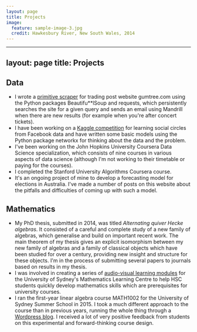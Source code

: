 ```yaml
---
layout: page
title: Projects
image:
  feature: sample-image-3.jpg
  credit: Hawkesbury River, New South Wales, 2014
---
```

---
layout: page
title: Projects
---

## Data

- I wrote a [primitive scraper](https://github.com/clintonboys/gumtree_scraper) for trading post website gumtree.com using the Python packages Beautifu**lSoup and requests, which persistently searches the site for a given query and sends an email using Mandrill when there are new results (for example when you're after concert tickets). 
- I have been working on a [Kaggle competition](https://github.com/clintonboys/kaggle_fb_circles) for learning social circles from Facebook data and have written some basic models using the Python package networkx for thinking about the data and the problem.
- I've been working on the John Hopkins University Coursera Data Science specialization, which consists of nine courses in various aspects of data science (although I'm not working to their timetable or paying for the courses).
- I completed the Stanford University Algorithms Coursera course.
- It's an ongoing project of mine to develop a forecasting model for elections in Australia. I've made a number of posts on this website about the pitfalls and difficulties of coming up with such a model. 

## Mathematics

- My PhD thesis, submitted in 2014, was titled *Alternating quiver Hecke algebras*. It consisted of a careful and complete study of a new family of algebras, which generalise and build on important recent work. The main theorem of my thesis gives an explicit isomorphism between my new family of algebras and a family of classical objects which have been studied for over a century, providing new insight and structure for these objects. I'm in the process of submitting several papers to journals based on results in my thesis.
- I was involved in creating a series of [audio-visual learning modules](http://sydney.edu.au/stuserv/maths_learning_centre/2unit.shtml) for the University of Sydney's Mathematics Learning Centre to help HSC students quickly develop mathematics skills which are prerequisites for university courses.
- I ran the first-year linear algebra course MATH1002 for the University of Sydney Summer School in 2015. I took a much different approach to the course than in previous years, running the whole thing through a [Wordpress blog](http://ss1002.wordpress.com). I received a lot of very positive feedback from students on this experimental and forward-thinking course design.